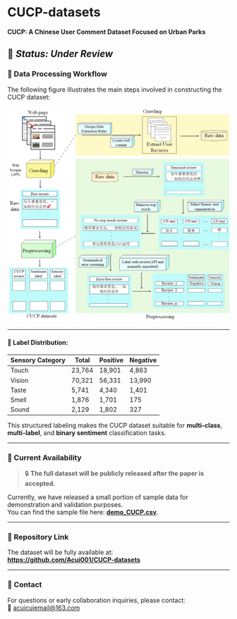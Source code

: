 # CUCP-datasets

**CUCP: A Chinese User Comment Dataset Focused on Urban Parks**

📌 *Status: Under Review*
---

### 🧬 Data Processing Workflow

The following figure illustrates the main steps involved in constructing the CUCP dataset:

![CUCP data processing steps for creating the CUCP dataset](CUCP_prosess.png)

---
#### 🧮 Label Distribution:

| Sensory Category | Total | Positive | Negative |
|------------------|--------|----------|----------|
| Touch            | 23,764 | 18,901   | 4,863    |
| Vision           | 70,321 | 56,331   | 13,990   |
| Taste            | 5,741  | 4,340    | 1,401    |
| Smell            | 1,876  | 1,701    | 175      |
| Sound            | 2,129  | 1,802    | 327      |

This structured labeling makes the CUCP dataset suitable for **multi-class**, **multi-label**, and **binary sentiment** classification tasks.

---

### 📂 Current Availability

> 🔒 **The full dataset will be publicly released after the paper is accepted.**

Currently, we have released a small portion of sample data for demonstration and validation purposes.  
You can find the sample file here: **[demo_CUCP.csv](demo_CUCP.csv)**.

---

### 🔗 Repository Link

The dataset will be fully available at:  
**https://github.com/Acui001/CUCP-datasets**

---

### 📮 Contact

For questions or early collaboration inquiries, please contact:  
📧 acuicuiemail@163.com
